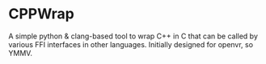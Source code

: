 # CPPWrap

A simple python & clang-based tool to wrap C++ in C that can be called by various FFI interfaces in other languages. Initially designed for openvr, so YMMV.
